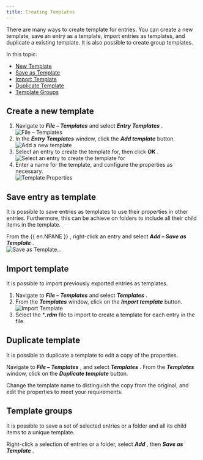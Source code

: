 ```yaml
---
title: Creating Templates
---
```

There are many ways to create template for entries. You can create a new template, save an entry as a template, import entries as templates, and duplicate a existing template. It is also possible to create group templates.  

In this topic:  

* [New Template](#create-a-new-template) 
* [Save as Template](#save-entry-as-template) 
* [Import Template](#import-template) 
* [Duplicate Template](#duplicate-template) 
* [Template Groups](#template-groups) 

## Create a new template 

1. Navigate to ***File – Templates*** and select ***Entry Templates*** .  
![File – Templates](/img/en/rdm/windows/clip3405.png) 
1. In the ***Entry Templates*** window, click the ***Add template***   button.  
![Add a new template](/img/en/rdm/windows/clip3406.png) 
1. Select an entry to create the template for, then click ***OK*** .  
![Select an entry to create the template for](/img/en/rdm/windows/clip3408.png) 
1. Enter a name for the template, and configure the properties as necessary.  
![Template Properties](/img/en/rdm/windows/clip3409.png) 

## Save entry as template 

It is possible to save entries as templates to use their properties in other entries. Furthermore, this can be achieve on folders to include all their child items in the template.  

From the {{ en.NPANE }} , right-click an entry and select ***Add – Save as Template*** .  
![Save as Template...](/img/en/rdm/windows/clip3410.png) 

## Import template 

It is possible to import previously exported entries as templates.  

1. Navigate to ***File – Templates*** and select ***Templates*** . 
1. From the ***Templates*** window, click on the ***Import template*** button.  
![Import Template](/img/en/rdm/windows/clip3411.png) 
1. Select the ****.rdm*** file to import to create a template for each entry in the file. 

## Duplicate template 

It is possible to duplicate a template to edit a copy of the properties.  

Navigate to ***File – Templates*** , and select ***Templates*** . From the ***Templates*** window, click on the ***Duplicate template*** button.  

Change the template name to distinguish the copy from the original, and edit the properties to meet your requirements. 

## Template groups 

It is possible to save a set of selected entries or a folder and all its child items to a unique template.  

Right-click a selection of entries or a folder, select ***Add*** , then ***Save as Template*** . 

